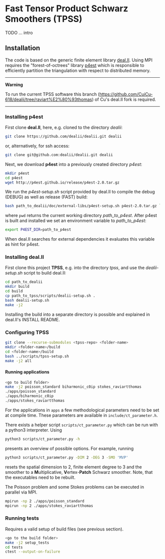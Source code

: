 Fast Tensor Product Schwarz Smoothers (TPSS)
============================================

TODO ... intro

## Installation

The code is based on the generic finite element library [deal.II](https://github.com/dealii/dealii). Using MPI requires the "forest-of-octrees" library [p4est](https://github.com/cburstedde/p4est) which is responsible to efficiently partition the triangulation with respect to distributed memory.

---
**Warning**

To run the current TPSS software this branch (https://github.com/CuiCu-618/dealii/tree/raviart%E2%80%93thomas) of Cu's deal.II fork is required.

---

### Installing p4est

First clone **deal.II**, here, e.g. cloned to the directory _dealii_:

```bash
git clone https://github.com/dealii/dealii.git dealii
```
or, alternatively, for ssh access:

```bash
git clone git@github.com:dealii/dealii.git dealii
```

Next, we download **p4est** into a previously created directory _p4est_:

```bash
mkdir p4est
cd p4est
wget http://p4est.github.io/release/p4est-2.0.tar.gz
```

We run the _p4est-setup.sh_ script provided by deal.II to compile the debug (DEBUG) as well as release (FAST) build:

```bash
bash path_to_dealii/doc/external-libs/p4est-setup.sh p4est-2.0.tar.gz `pwd`
```

where `pwd` returns the current working directory _path_to_p4est_. After p4est is built and installed we set an environment variable to _path_to_p4est_:

```bash
export P4EST_DIR=path_to_p4est
```

When deal.II searches for external dependencies it evaluates this variable as hint for p4est.

### Installing deal.II

First clone this project **TPSS**, e.g. into the directory _tpss_, and use the _dealii-setup.sh_ script to build deal.II:

```bash
cd path_to_dealii
mkdir build
cd build
cp path_to_tpss/scripts/dealii-setup.sh .
bash dealii-setup.sh
make -j2
```

Installing the build into a separate directory is possible and explained in deal.II's INSTALL README.

### Configuring TPSS

```bash
git clone --recurse-submodules <tpss-repo> <folder-name>
mkdir <folder-name>/build
cd <folder-name>/build
bash ../scripts/tpss-setup.sh
make -j2 all
```

#### Running applications

```bash
<go to build folder>
make -j2 poisson_standard biharmonic_c0ip stokes_raviartthomas
./apps/poisson_standard
./apps/biharmonic_c0ip
./apps/stokes_raviartthomas
```

For the applications in `apps`  a few methodological parameters need to be set at compile time. These parameters are available in `include/ct_parameter.h`.

There exists a helper script `scripts/ct_parameter.py` which can be run with a python3 interpreter. Using

```bash
python3 scripts/ct_parameter.py -h
```

presents an overview of possible options. For example, running

```bash
python3 scripts/ct_parameter.py -DIM 2 -DEG 3 -SMO 'MVP'
```

resets the spatial dimension to 2, finite element degree to 3 and the smoother to a **M**ultiplicative, **V**ertex-**Patch** Schwarz smoother. Note, that the executables need to be rebuilt.

The Poisson problem and some Stokes problems can be executed in parallel via MPI.

```bash
mpirun -np 2 ./apps/poisson_standard
mpirun -np 2 ./apps/stokes_raviartthomas
```

### Running tests

Requires a valid setup of build files (see previous section).

```bash
<go to the build folder>
make -j2 setup_tests
cd tests
ctest --output-on-failure
```

